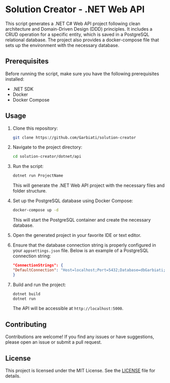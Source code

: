 # Solution Creator - .NET Web API

This script generates a .NET C# Web API project following clean architecture and Domain-Driven Design (DDD) principles. It includes a CRUD operation for a specific entity, which is saved in a PostgreSQL relational database. The project also provides a docker-compose file that sets up the environment with the necessary database.

## Prerequisites

Before running the script, make sure you have the following prerequisites installed:

- .NET SDK
- Docker
- Docker Compose

## Usage

1. Clone this repository:

    ```bash
    git clone https://github.com/Garbiati/solution-creator
    ```

2. Navigate to the project directory:

    ```bash
    cd solution-creator/dotnet/api
    ```

3. Run the script:

    ```bash
    dotnet run ProjectName
    ```

    This will generate the .NET Web API project with the necessary files and folder structure.

4. Set up the PostgreSQL database using Docker Compose:

    ```bash
    docker-compose up -d
    ```

    This will start the PostgreSQL container and create the necessary database.

5. Open the generated project in your favorite IDE or text editor.

6. Ensure that the database connection string is properly configured in your `appsettings.json` file. Below is an example of a PostgreSQL connection string:

    ```json
    "ConnectionStrings": {
    "DefaultConnection": "Host=localhost;Port=5432;Database=dbGarbiati;Username=uGarbiati;Password=pGarbiati"
    }
    ```

7. Build and run the project:

    ```bash
    dotnet build
    dotnet run
    ```

    The API will be accessible at `http://localhost:5000`.

## Contributing

Contributions are welcome! If you find any issues or have suggestions, please open an issue or submit a pull request.

## License

This project is licensed under the MIT License. See the [LICENSE](LICENSE) file for details.
